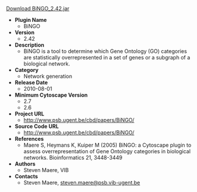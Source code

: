 <a href="BiNGO_2.42.jar">Download BiNGO_2.42.jar</a>

* __Plugin Name__
  * BiNGO
* __Version__
  * 2.42
* __Description__
  * BiNGO is a tool to determine which  Gene Ontology  (GO) categories are statistically overrepresented in a set of genes or a subgraph of a biological network.
* __Category__
  * Network generation
* __Release Date__
  * 2010-08-01
* __Minimum Cytoscape Version__
  * 2.7
  * 2.6
* __Project URL__
  * http://www.psb.ugent.be/cbd/papers/BiNGO/
* __Source Code URL__
  * http://www.psb.ugent.be/cbd/papers/BiNGO/
* __References__
  * Maere S, Heymans K, Kuiper M (2005) BiNGO: a Cytoscape plugin to assess overrepresentation of Gene Ontology categories in biological networks. Bioinformatics 21, 3448-3449
* __Authors__
  * Steven Maere, VIB
* __Contacts__
  * Steven Maere, steven.maere@psb.vib-ugent.be
